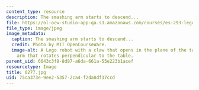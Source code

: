 ```yaml
---
content_type: resource
description: The smashing arm starts to descend...
file: https://ol-ocw-studio-app-qa.s3.amazonaws.com/courses/es-293-lego-robotics-spring-2007/75ca373e9ee253572ca4f2da8df37ccd_0277.jpg
file_type: image/jpeg
image_metadata:
  caption: The smashing arm starts to descend...
  credit: Photo by MIT OpenCourseWare.
  image-alt: A Lego robot with a claw that opens in the plane of the table, and an
    arm that rotates perpendicular to the table.
parent_uid: 6643c3f8-8d87-a6da-661a-55e223b1acef
resourcetype: Image
title: 0277.jpg
uid: 75ca373e-9ee2-5357-2ca4-f2da8df37ccd
---
```

